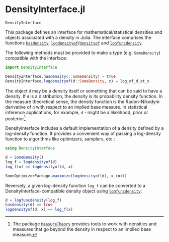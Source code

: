 # DensityInterface.jl

```@docs
DensityInterface
```

This package defines an interface for mathematical/statistical densities and objects associated with a density in Julia. The interface comprises the functions [`hasdensity`](@ref),  [`logdensityof`](@ref)/[`densityof`](@ref) and [`logfuncdensity`](@ref).

The following methods must be provided to make a type (e.g. `SomeDensity`) compatible with the interface:

```julia
import DensityInterface

DensityInterface.hasdensity(::SomeDensity) = true
DensityInterface.logdensityof(d::SomeDensity, x) = log_of_d_at_x
```

The object `d` may be a density itself or something that can be said to have a density. If `d` is a distribution, the density is its probability density function. In the measure theoretical sense, the density function is the Radon–Nikodym derivative of `d` with respect to an implied base measure. In statistical inference applications, for example, `d` - might be a likelihood, prior or posterior[^1].

DensityInterface includes a default implementation of a density defined by a log-density function. It provides a convenient way of passing a log-density function to algorithms like optimizers, samplers, etc.:

```julia
using DensityInterface

d = SomeDensity()
log_f = logdensityof(d)
log_f(x) == logdensityof(d, x)

SomeOptimizerPackage.maximize(logdensityof(d), x_init)
```

Reversely, a given log-density function `log_f` can be converted to a
DensityInterface-compatible density object using [`logfuncdensity`](@ref):

```julia
d = logfuncdensity(log_f)
hasdensity(d) == true
logdensityof(d, x) == log_f(x)
```


[^1]: The package [`MeasureTheory`](https://github.com/cscherrer/MeasureTheory.jl) provides tools to work with densities and measures that go beyond the density in respect to an implied base measure.
